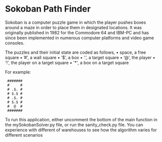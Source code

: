 # Sokoban Path Finder

Sokoban is a computer puzzle game in which the player pushes boxes around a maze in order to
place them in designated locations. It was originally published in 1982 for the Commodore 64 and
IBM-PC and has since been implemented in numerous computer platforms and video game
consoles. 

The puzzles and their initial state are coded as follows,
• space, a free square
• ’#’, a wall square
• ’$’, a box
• ’.’, a target square
• ’@’, the player
• '!', the player on a target square
• '*', a box on a target square

For example:
```
 #######
 #     #
 # .$. #
 # $.$ #
 # .$. #
 # $.$ #
 #  @  #
 #######
```

To run this application, either uncomment the bottom of the main function in the mySokobanSolver.py file, or run the sanity_check.py file. 
You can experience with different of warehouses to see how the algorithm varies for different scenarios
